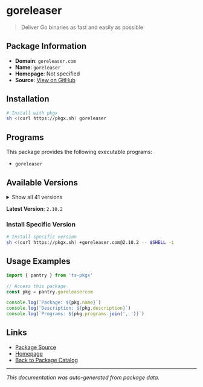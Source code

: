 # goreleaser

> Deliver Go binaries as fast and easily as possible

## Package Information

- **Domain**: `goreleaser.com`
- **Name**: `goreleaser`
- **Homepage**: Not specified
- **Source**: [View on GitHub](https://github.com/pkgxdev/pantry/tree/main/projects/goreleaser.com/package.yml)

## Installation

```bash
# Install with pkgx
sh <(curl https://pkgx.sh) goreleaser
```

## Programs

This package provides the following executable programs:

- `goreleaser`

## Available Versions

<details>
<summary>Show all 41 versions</summary>

- `2.10.2`, `2.10.1`, `2.10.0`, `2.9.0`, `2.8.2`
- `2.8.1`, `2.8.0`, `2.7.0`, `2.6.1`, `2.6.0`
- `2.5.1`, `2.5.0`, `2.4.8`, `2.4.7`, `2.4.6`
- `2.4.5`, `2.4.4`, `2.4.3`, `2.4.2`, `2.4.1`
- `2.4.0`, `2.3.2`, `2.3.1`, `2.3.0`, `2.2.0`
- `2.1.0`, `2.0.1`, `2.0.0`, `1.26.2`, `1.26.1`
- `1.26.0`, `1.25.1`, `1.25.0`, `1.24.0`, `1.23.0`
- `1.22.1`, `1.22.0`, `1.21.2`, `1.21.1`, `1.21.0`
- `1.20.0`

</details>

**Latest Version**: `2.10.2`

### Install Specific Version

```bash
# Install specific version
sh <(curl https://pkgx.sh) +goreleaser.com@2.10.2 -- $SHELL -i
```

## Usage Examples

```typescript
import { pantry } from 'ts-pkgx'

// Access this package
const pkg = pantry.goreleasercom

console.log(`Package: ${pkg.name}`)
console.log(`Description: ${pkg.description}`)
console.log(`Programs: ${pkg.programs.join(', ')}`)
```

## Links

- [Package Source](https://github.com/pkgxdev/pantry/tree/main/projects/goreleaser.com/package.yml)
- [Homepage](#)
- [Back to Package Catalog](../package-catalog.md)

---

*This documentation was auto-generated from package data.*
